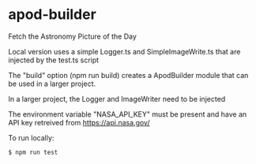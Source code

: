 # apod-builder
Fetch the Astronomy Picture of the Day

Local version uses a simple Logger.ts and SimpleImageWrite.ts that are injected by the test.ts script

The "build" option (npm run build) creates a ApodBuilder module that can be used in a larger project.

In a larger project, the Logger and ImageWriter need to be injected

The environment variable "NASA_API_KEY" must be present and have an API key retreived from https://api.nasa.gov/

To run locally:
```
$ npm run test
```
